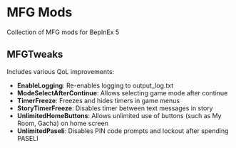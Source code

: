# MFG Mods

Collection of MFG mods for BepInEx 5

## MFGTweaks

Includes various QoL improvements:
- **EnableLogging**: Re-enables logging to output_log.txt
- **ModeSelectAfterContinue**: Allows selecting game mode after continue
- **TimerFreeze**: Freezes and hides timers in game menus
- **StoryTimerFreeze**: Disables timer between text messages in story
- **UnlimitedHomeButtons**: Allows unlimited use of buttons (such as My Room, Gacha) on home screen
- **UnlimitedPaseli**: Disables PIN code prompts and lockout after spending PASELI
